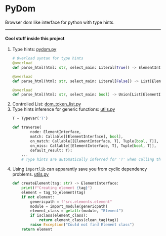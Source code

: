 # PyDom

Browser dom like interface for python with type hints.


------------

#### Cool stuff inside this project

1. Type hints:
   [pydom.py](pydom.py)
   ```python
   # Overload syntax for type hints
   @overload
   def parse_html(html: str, select_main: Literal[True]) -> ElementInterface: ...
   
   @overload
   def parse_html(html: str, select_main: Literal[False]) -> List[ElementInterface]: ...
   
   @overload
   def parse_html(html: str, select_main: bool) -> Union[List[ElementInterface], ElementInterface]: ...
   ```
2. Controlled List: [dom_token_list.py](src/config/dom_token_list.py)
3. Type hints inference for generic functions:
   [utils.py](src/config/utils.py)
    ```python
    T = TypeVar('T')

    def traverse(
            node: ElementInterface,
            match: Callable[[ElementInterface], bool],
            on_match: Callable[[ElementInterface, T], Tuple[bool, T]],
            on_miss: Callable[[ElementInterface, T], Tuple[bool, T]],
            default_result: T):
        ...
        # Type hints are automatically inferred for 'T' when calling this function with proper arguments
    ```
4. Using `importlib` can apparantly save you from cyclic dependency problems.
   [utils.py](src/config/utils.py)
    ```python
    def createElement(tag: str) -> ElementInterface:
        print(f"Creating element {tag}")
        element = tag_to_element(tag)
        if not element:
            genericpath = f"src.elements.element"
            module = import_module(genericpath)
            element_class = getattr(module, "Element")
            if isclass(element_class):
                return element_class(clean_tag(tag))
            raise Exception("Could not find Element class")
        return element
    ```